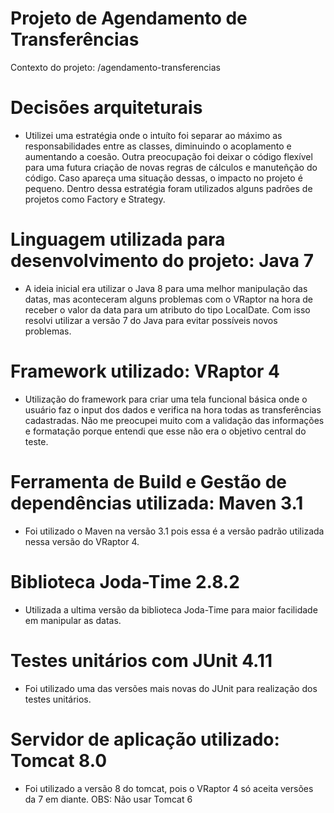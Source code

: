 # Projeto de Agendamento de Transferências

Contexto do projeto: /agendamento-transferencias

# Decisões arquiteturais
- Utilizei uma estratégia onde o intuíto foi separar ao máximo as responsabilidades entre as classes, diminuindo o acoplamento e aumentando a coesão. Outra preocupação foi deixar o código flexível para uma futura criação de novas regras de cálculos e manuteñção do código. Caso apareça uma situação dessas, o impacto no projeto é pequeno. Dentro dessa estratégia foram utilizados alguns padrões de projetos como Factory e Strategy.

# Linguagem utilizada para desenvolvimento do projeto: Java 7
- A ideia inicial era utilizar o Java 8 para uma melhor manipulação das datas, mas aconteceram alguns problemas com o VRaptor na hora de receber o valor da data para um atributo do tipo LocalDate. Com isso resolvi utilizar a versão 7 do Java para evitar possíveis novos problemas.

# Framework utilizado: VRaptor 4
- Utilização do framework para criar uma tela funcional básica onde o usuário faz o input dos dados e verifica na hora todas as transferências cadastradas. Não me preocupei muito com a validação das informações e formatação porque entendi que esse não era o objetivo central do teste.

# Ferramenta de Build e Gestão de dependências utilizada: Maven 3.1
- Foi utilizado o Maven na versão 3.1 pois essa é a versão padrão utilizada nessa versão do VRaptor 4.

# Biblioteca Joda-Time 2.8.2
- Utilizada a ultima versão da biblioteca Joda-Time para maior facilidade em manipular as datas.

# Testes unitários com JUnit 4.11
- Foi utilizado uma das versões mais novas do JUnit para realização dos testes unitários. 

# Servidor de aplicação utilizado: Tomcat 8.0
- Foi utilizado a versão 8 do tomcat, pois o VRaptor 4 só aceita versões da 7 em diante. 
OBS: Não usar Tomcat 6


